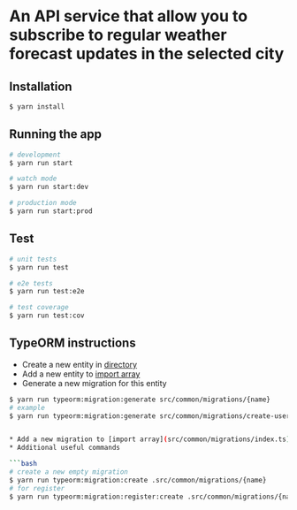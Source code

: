 # An API service that allow you to subscribe to regular weather forecast updates in the selected city

## Installation

```bash
$ yarn install
```

## Running the app

```bash
# development
$ yarn run start

# watch mode
$ yarn run start:dev

# production mode
$ yarn run start:prod
```

## Test

```bash
# unit tests
$ yarn run test

# e2e tests
$ yarn run test:e2e

# test coverage
$ yarn run test:cov
```

## TypeORM instructions
* Create a new entity in [directory](src/common/entities)
* Add a new entity to [import array](src/common/entities/index.ts)
* Generate a new migration for this entity

```bash
$ yarn run typeorm:migration:generate src/common/migrations/{name}
# example
$ yarn run typeorm:migration:generate src/common/migrations/create-users


* Add a new migration to [import array](src/common/migrations/index.ts)
* Additional useful commands

```bash
# create a new empty migration
$ yarn run typeorm:migration:create .src/common/migrations/{name}
# for register
$ yarn run typeorm:migration:register:create .src/common/migrations/{name}

